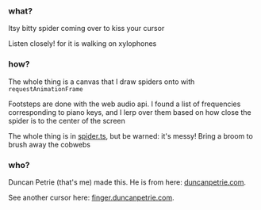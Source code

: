 ### what?

Itsy bitty spider coming over to kiss your cursor

Listen closely! for it is walking on xylophones

### how?

The whole thing is a canvas that I draw spiders onto with `requestAnimationFrame`

Footsteps are done with the web audio api. I found a list of frequencies corresponding to piano keys, and I lerp over them based on how close the spider is to the center of the screen

The whole thing is in [spider.ts](https://github.com/probablyduncan/spider-cursor/blob/main/src/spider.ts), but be warned: it's messy! Bring a broom to brush away the cobwebs

### who?

Duncan Petrie (that's me) made this. He is from here: [duncanpetrie.com](https://duncanpetrie.com).

See another cursor here: [finger.duncanpetrie.com](https://finger.duncanpetrie.com).
